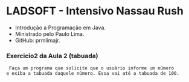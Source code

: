 # LADSOFT - Intensivo Nassau Rush

- Introdução a Programação em Java.
- Ministrado pelo Paulo Lima.
- GitHub: prmlimajr.

### Exercicio2 da Aula 2 (tabuada)

     Faça um programa que solicite que o usuário informe um número
    e exiba a tabuada daquele número. Essa vai até a tabuada de 100.
